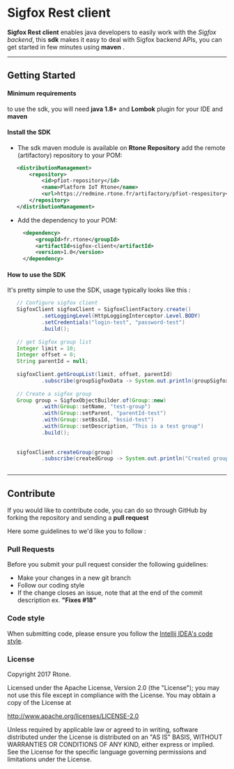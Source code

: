 # Sigfox Rest client #

**Sigfox Rest client** enables java developers to easily  work with the *Sigfox backend*, this **sdk** makes it easy to deal with Sigfox backend APIs, you can get started in few minutes using **maven** .


----------
## Getting Started

#### Minimum requirements ####
to use the sdk,  you will need **java 1.8+** and **Lombok** plugin for your IDE and **maven**

#### Install the SDK ####

 - The sdk maven module is available on **Rtone Repository**  add the remote (artifactory) repository to your POM:

```xml
   <distributionManagement>
       <repository>
           <id>pfiot-repository</id>
           <name>Platform IoT Rtone</name>
           <url>https://redmine.rtone.fr/artifactory/pfiot-respository</url>
       </repository>
   </distributionManagement>
```

 

 - Add the dependency to your POM:

```xml
     <dependency>
         <groupId>fr.rtone</groupId>
         <artifactId>sigfox-client</artifactId>
         <version>1.0</version>
     </dependency>
```


#### How to use  the SDK ####

It's pretty simple to use the SDK, usage typically looks like this :

```java
   // Configure sigfox client
   SigfoxClient sigfoxClient = SigfoxClientFactory.create()
           .setLoggingLevel(HttpLoggingInterceptor.Level.BODY)
           .setCredentials("login-test", "password-test")
           .build();
   
   // get Sigfox group list
   Integer limit = 10;
   Integer offset = 0;
   String parentId = null;
   
   sigfoxClient.getGroupList(limit, offset, parentId)
           .subscribe(groupSigfoxData -> System.out.println(groupSigfoxData.getData()));
   
   // Create a sigfox group
   Group group = SigfoxObjectBuilder.of(Group::new)
           .with(Group::setName, "test-group")
           .with(Group::setParent, "parentId-test")
           .with(Group::setBssId, "bssid-test")
           .with(Group::setDescription, "This is a test group")
           .build();
   
   
   sigfoxClient.createGroup(group)
           .subscribe(createdGroup -> System.out.println("Created group with id " + createdGroup.getId()));
 
```

 ----------
## Contribute 

If you would like to contribute code, you can do so through GitHub by forking the repository and sending a **pull request** 

Here some guidelines to we'd like you to follow :

### Pull Requests

Before you submit your pull request consider the following guidelines:

 - Make your changes in a new git branch
 - Follow our coding style 
 - If the change closes an issue, note that at the end of the commit description ex. **"Fixes #18"**

### Code style
When submitting code, please ensure you follow the [Intellij IDEA's code style](https://www.jetbrains.com/help/idea/reformatting-source-code.html). 

### License

Copyright 2017 Rtone.

Licensed under the Apache License, Version 2.0 (the "License"); you may not use this file except in compliance with the License. You may obtain a copy of the License at

http://www.apache.org/licenses/LICENSE-2.0

Unless required by applicable law or agreed to in writing, software distributed under the License is distributed on an "AS IS" BASIS, WITHOUT WARRANTIES OR CONDITIONS OF ANY KIND, either express or implied. See the License for the specific language governing permissions and limitations under the License. 
